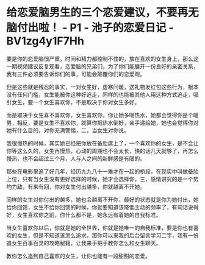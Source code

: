# 给恋爱脑男生的三个恋爱建议，不要再无脑付出啦！ - P1 - 池子的恋爱日记 - BV1zg4y1F7Hh

要是你的恋爱脑很严重，时间和精力都控制不住的，放在喜欢的女生身上，那么这一期视频建议反复观看，恋爱脑的兄弟们，为了你们能展开一份良好的亲密关系，我有三件必须要告诉你们的事，可能会颠覆你们的恋爱观。

但是这些就是残忍的事实，一对女生好，虚寒问暖，送礼物发红包这些行为，根本没有任何门槛，女生能被你这种好追走，同样的也能被其他人用这种方式追走，吸引女生，要一个女生喜欢你，不是取决于你对女生多好。

而是取决于女生喜不喜欢你，女生喜欢你，你让她多喝热水，她都会觉得你是个暖男，相反，要是女生不喜欢你，就算你把热水倒好，亲手递给她，她也会觉得你对她有什么目的，对你充满警惕，二，当女生对你说。

我很慢热的时候，其实她已经把你放在备胎席上了，一个喜欢你的女生，是不会让你等这么久的，女生再慢热，心动的周期也不会太长，快的话几天就够了，再怎么慢热，也不会超过三个月，人与人之间的新鲜感是有限的。

那些在电影里追了好几年，经历九九八十一难才在一起的桥段，在现实中叫做备胎上位，只有当女生没有更好选择的时候，她才会选择你，三，感情讲究的是一个势均力敌，有来有回，你对女生付出越多，你就越离不开她。

同样的女生对你付出的越多，她也会越离不开你，最好的状态就是你为她付出，她给你回馈，女生不给你回馈的时候，你就要知道该降低主动的频率了，有句话说得好，女生喜欢你之前，你什么都不是，她永远有着她的自我标准。

当女生喜欢你以后，你就是她的全世界，你就是她唯一的自我标准，要是你也有喜欢的女生，但是不知道该怎么追求，那你可以来我的后台留言学习二字，我有一份追女生百事百灵的攻略秘籍，让我来手把手教你怎么和女生聊天。

教你怎么追到自己喜欢的女生，让你也能有一段甜甜的恋爱。